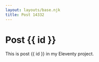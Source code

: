 ```yaml
---
layout: layouts/base.njk
title: Post 14332
---
```


# Post {{ id }}

This is post {{ id }} in my Eleventy project.
